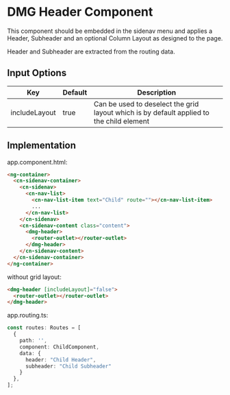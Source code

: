 ﻿# DMG Header Component

This component should be embedded in the sidenav menu and applies a Header, Subheader and an optional Column Layout as designed to the page.

Header and Subheader are extracted from the routing data.

## Input Options

| Key           | Default  | Description                                                                                |
|---------------|----------|--------------------------------------------------------------------------------------------|
| includeLayout | true     | Can be used to deselect the grid layout which is by default applied to the child element   |


## Implementation

app.component.html:

````html
<ng-container>
  <cn-sidenav-container>
    <cn-sidenav>
      <cn-nav-list>
        <cn-nav-list-item text="Child" route=""></cn-nav-list-item>
        ...
      </cn-nav-list>
    </cn-sidenav>
    <cn-sidenav-content class="content">
      <dmg-header>
        <router-outlet></router-outlet>
      </dmg-header>
    </cn-sidenav-content>
  </cn-sidenav-container>
</ng-container>
````

without grid layout: 

````html
<dmg-header [includeLayout]="false">
  <router-outlet></router-outlet>
</dmg-header>
````

app.routing.ts:

````typescript
const routes: Routes = [
  {
    path: '',
    component: ChildComponent,
    data: {
      header: "Child Header",
      subheader: "Child Subheader"
    }
  },
];
````
